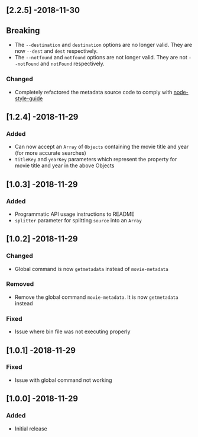 ## [2.2.5] -2018-11-30

## Breaking
- The `--destination` and `destination` options are no longer valid. They are now `--dest` and `dest` respectively.
- The `--notfound` and `notfound` options are not longer valid. They are not `--notFound` and `notFound` respectively.

### Changed
- Completely refactored the metadata source code to comply with [node-style-guide](https://github.com/felixge/node-style-guide)

## [1.2.4] -2018-11-29

### Added
- Can now accept an `Array` of `Objects` containing the movie title and year (for more accurate searches)
- `titleKey` and `yearKey` parameters which represent the property for movie title and year in the above Objects

## [1.0.3] -2018-11-29

### Added
- Programmatic API usage instructions to README
- `splitter` parameter for splitting `source` into an `Array`

## [1.0.2] -2018-11-29
### Changed
- Global command is now `getmetadata` instead of `movie-metadata`

### Removed
- Remove the global command `movie-metadata`. It is now `getmetadata` instead

### Fixed
- Issue where bin file was not executing properly

## [1.0.1] -2018-11-29
### Fixed
- Issue with global command not working

## [1.0.0] -2018-11-29
### Added
- Initial release
